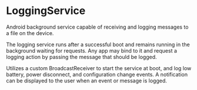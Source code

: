 # LoggingService
Android background service capable of receiving and logging messages to a file on the device.

The logging service runs after a successful boot and remains running in the background waiting for requests. Any app may bind to it and request a logging action by passing the message that should be logged.

Utilizes a custom BroadcastReceiver to start the service at boot, and log low battery, power disconnect, and configuration change events. A notification can be displayed to the user when an event or message is logged.
